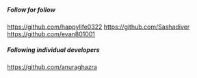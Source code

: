 ##### Follow for follow

https://github.com/happylife0322
https://github.com/Sashadiver
https://github.com/evan801001

##### Following individual developers

https://github.com/anuraghazra

